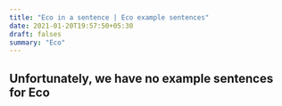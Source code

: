 ```yaml
---
title: "Eco in a sentence | Eco example sentences"
date: 2021-01-20T19:57:50+05:30
draft: falses
summary: "Eco"
---
```

## Unfortunately, we have no example sentences for Eco                 
